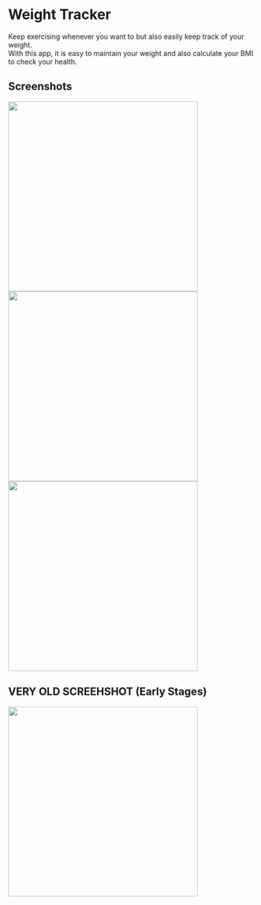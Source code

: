 # Weight Tracker

Keep exercising whenever you want to but also easily keep track of your weight.  
With this app, it is easy to maintain your weight and also calculate your BMI to check your health.  

## Screenshots

<img src="https://user-images.githubusercontent.com/68701271/179605391-5c62945d-a093-44d3-821b-c89d53e61e81.png" width="384">

<img src="https://user-images.githubusercontent.com/68701271/115755758-4febd700-a3bb-11eb-9714-b831f802d7ef.png" width="384">

<img src="https://user-images.githubusercontent.com/68701271/179605414-e93264fc-0c12-457b-b4df-ec4c716ac136.png" width="384">

## VERY OLD SCREEHSHOT (Early Stages)

<img src="https://user-images.githubusercontent.com/68701271/115755802-5aa66c00-a3bb-11eb-89e4-c3de7c9cef83.png" width="384">

